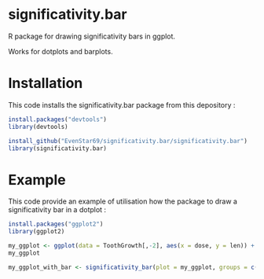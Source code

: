 # significativity.bar

R package for drawing significativity bars in ggplot. 

Works for dotplots and barplots.

# Installation

This code installs the significativity.bar package from this depository :

```r
install.packages("devtools")
library(devtools)

install_github("EvenStar69/significativity.bar/significativity.bar")
library(significativity.bar)
```

# Example

This code provide an example of utilisation how the package to draw a significativity bar in a dotplot :

```r
install.packages("ggplot2")
library(ggplot2)

my_ggplot <- ggplot(data = ToothGrowth[,-2], aes(x = dose, y = len)) + geom_point(color = "lightblue")
my_ggplot

my_ggplot_with_bar <- significativity_bar(plot = my_ggplot, groups = c(1,3), text = "**")
```
